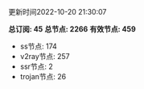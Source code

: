 更新时间2022-10-20 21:30:07

**总订阅: 45**
**总节点: 2266**
**有效节点: 459**
- ss节点: 174
- v2ray节点: 257
- ssr节点: 2
- trojan节点: 26
